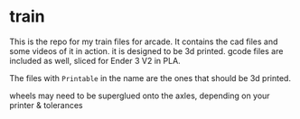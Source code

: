 # train

This is the repo for my train files for arcade.
It contains the cad files and some videos of it in action. it is designed to be 3d printed. gcode files are included as well, sliced for Ender 3 V2 in PLA.

The files with `Printable` in the name are the ones that should be 3d printed.

wheels may need to be superglued onto the axles, depending on your printer & tolerances
